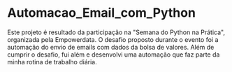 # Automacao_Email_com_Python
Este projeto é resultado da participação na "Semana do Python na Prática", organizada pela Empowerdata. O desafio proposto durante o evento foi a automação do envio de emails com dados da bolsa de valores. Além de cumprir o desafio, fui além e desenvolvi uma automação que faz parte da minha rotina de trabalho diária.
